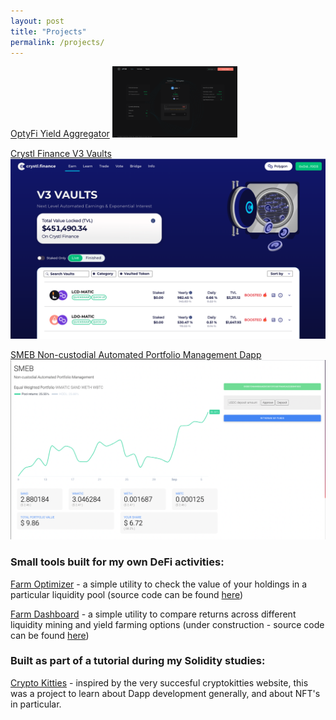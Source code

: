 ```yaml
---
layout: post
title: "Projects"
permalink: /projects/
---
```

[OptyFi Yield Aggregator](https://richjamo.github.io/portfolio/opty/)
<img src="./images/opty_vaults_page.png" alt="OptyFi vaults page" width="200"/>
<!-- ![OptyFi vaults page](./images/opty_vaults_page.png) -->

[Crystl Finance V3 Vaults](https://richjamo.github.io/portfolio/crystl/)
![Crystl vaults page](./images/crystl_vaults_page.png)

[SMEB Non-custodial Automated Portfolio Management Dapp](https://richjamo.github.io/portfolio/smeb/)
![SMEB Autobalancer page](./images/smeb_page.png)

### Small tools built for my own DeFi activities:
[Farm Optimizer](https://richjamo.github.io/FarmOptimizer/) - a simple utility to check the value of your holdings in a particular liquidity pool
(source code can be found [here](https://github.com/RichJamo/FarmOptimizer))

[Farm Dashboard](https://richjamo.github.io/FarmDashboard/) - a simple utility to compare returns across different liquidity mining and yield farming options (under construction - source code can be found [here](https://github.com/RichJamo/FarmDashboard))

### Built as part of a tutorial during my Solidity studies:  
[Crypto Kitties](https://richjamo.github.io/CryptoKitties/) - inspired by the very succesful cryptokitties website, this was a project to learn about Dapp development generally, and about NFT's in particular.
